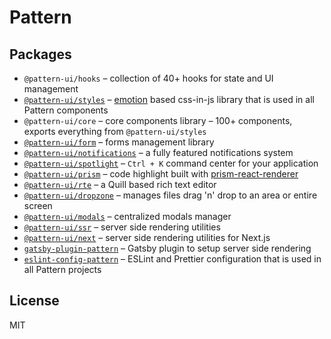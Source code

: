 # Pattern

## Packages

- `@pattern-ui/hooks` – collection of 40+ hooks for state and UI management
- [`@pattern-ui/styles`](https://pattern.icu/theming/create-styles/) – [emotion](https://emotion.sh/) based css-in-js library that is used in all Pattern components
- `@pattern-ui/core` – core components library – 100+ components, exports everything from `@pattern-ui/styles`
- [`@pattern-ui/form`](https://pattern.icu/form/use-form/) – forms management library
- [`@pattern-ui/notifications`](https://pattern.icu/others/notifications/) – a fully featured notifications system
- [`@pattern-ui/spotlight`](https://pattern.icu/others/spotlight/) – `Ctrl + K` command center for your application
- [`@pattern-ui/prism`](https://pattern.icu/others/prism/) – code highlight built with [prism-react-renderer](https://github.com/FormidableLabs/prism-react-renderer)
- [`@pattern-ui/rte`](https://pattern.icu/others/rte/) – a Quill based rich text editor
- [`@pattern-ui/dropzone`](https://pattern.icu/others/dropzone/) – manages files drag 'n' drop to an area or entire screen
- [`@pattern-ui/modals`](https://pattern.icu/others/modals/) – centralized modals manager
- [`@pattern-ui/ssr`](https://pattern.icu/theming/ssr/) – server side rendering utilities
- [`@pattern-ui/next`](https://pattern.icu/theming/next/) – server side rendering utilities for Next.js
- [`gatsby-plugin-pattern`](https://pattern.icu/theming/gatsby/) – Gatsby plugin to setup server side rendering
- [`eslint-config-pattern`](https://www.npmjs.com/package/eslint-config-pattern) – ESLint and Prettier configuration that is used in all Pattern projects

## License

MIT
